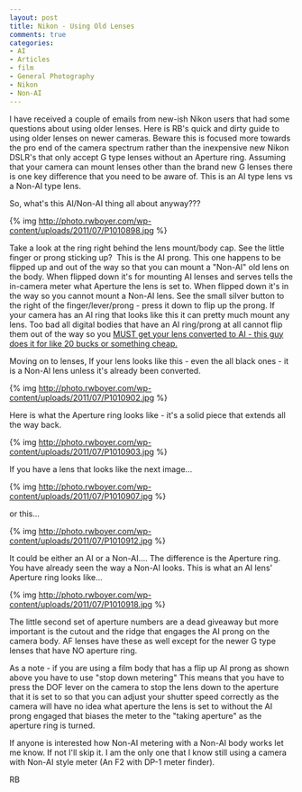 ```yaml
---
layout: post
title: Nikon - Using Old Lenses
comments: true
categories:
- AI
- Articles
- film
- General Photography
- Nikon
- Non-AI
---
```

I have received a couple of emails from new-ish Nikon users that had some questions about using older lenses. Here is RB's quick and dirty guide to using older lenses on newer cameras. Beware this is focused more towards the pro end of the camera spectrum rather than the inexpensive new Nikon DSLR's that only accept G type lenses without an Aperture ring. Assuming that your camera can mount lenses other than the brand new G lenses there is one key difference that you need to be aware of. This is an AI type lens vs a Non-AI type lens.

So, what's this AI/Non-AI thing all about anyway???

{% img http://photo.rwboyer.com/wp-content/uploads/2011/07/P1010898.jpg %}

Take a look at the ring right behind the lens mount/body cap. See the little finger or prong sticking up?  This is the AI prong. This one happens to be flipped up and out of the way so that you can mount a "Non-AI" old lens on the body. When flipped down it's for mounting AI lenses and serves tells the in-camera meter what Aperture the lens is set to. When flipped down it's in the way so you cannot mount a Non-AI lens. See the small silver button to the right of the finger/lever/prong - press it down to flip up the prong. If your camera has an AI ring that looks like this it can pretty much mount any lens. Too bad all digital bodies that have an AI ring/prong at all cannot flip them out of the way so you <a href="http://www.aiconversions.com/compatibilitytable.htm">MUST get your lens converted to AI - this guy does it for like 20 bucks or something cheap.</a>

Moving on to lenses, If your lens looks like this - even the all black ones - it is a Non-AI lens unless it's already been converted.

{% img http://photo.rwboyer.com/wp-content/uploads/2011/07/P1010902.jpg %}

Here is what the Aperture ring looks like - it's a solid piece that extends all the way back.

{% img http://photo.rwboyer.com/wp-content/uploads/2011/07/P1010903.jpg %}

If you have a lens that looks like the next image...

{% img http://photo.rwboyer.com/wp-content/uploads/2011/07/P1010907.jpg %}

or this...

{% img http://photo.rwboyer.com/wp-content/uploads/2011/07/P1010912.jpg %}

It could be either an AI or a Non-AI.... The difference is the Aperture ring. You have already seen the way a Non-AI looks. This is what an AI lens' Aperture ring looks like...

{% img http://photo.rwboyer.com/wp-content/uploads/2011/07/P1010918.jpg %}

The little second set of aperture numbers are a dead giveaway but more important is the cutout and the ridge that engages the AI prong on the camera body. AF lenses have these as well except for the newer G type lenses that have NO aperture ring.

As a note - if you are using a film body that has a flip up AI prong as shown above you have to use "stop down metering" This means that you have to press the DOF lever on the camera to stop the lens down to the aperture that it is set to so that you can adjust your shutter speed correctly as the camera will have no idea what aperture the lens is set to without the AI prong engaged that biases the meter to the "taking aperture" as the aperture ring is turned.

If anyone is interested how Non-AI metering with a Non-AI body works let me know. If not I'll skip it. I am the only one that I know still using a camera with Non-AI style meter (An F2 with DP-1 meter finder).

RB